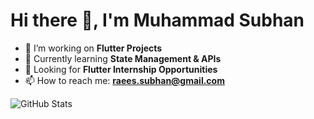 # Hi there 👋, I'm  Muhammad Subhan

- 🔭 I’m working on **Flutter Projects**  
- 🌱 Currently learning **State Management & APIs**  
- 👯 Looking for **Flutter Internship Opportunities**  
- 📫 How to reach me: **raees.subhan@gmail.com**  

![GitHub Stats](https://github.com/subhanlatki/subhanlatki/new/main?filename=README.md&path=%2F&value=-+%F0%9F%91%8B+Hi%2C+I%E2)

